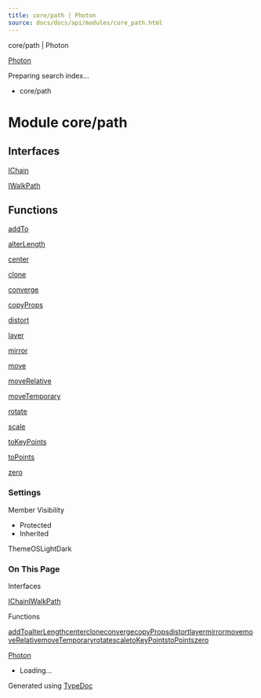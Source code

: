 ```yaml
---
title: core/path | Photon
source: docs/docs/api/modules/core_path.html
---
```


core/path | Photon

[Photon](../index.md)




Preparing search index...

* core/path

# Module core/path

## Interfaces

[IChain](../interfaces/core_path.IChain.md)


[IWalkPath](../interfaces/core_path.IWalkPath.md)

## Functions

[addTo](../functions/core_path.addTo.md)


[alterLength](../functions/core_path.alterLength.md)


[center](../functions/core_path.center.md)


[clone](../functions/core_path.clone.md)


[converge](../functions/core_path.converge.md)


[copyProps](../functions/core_path.copyProps.md)


[distort](../functions/core_path.distort.md)


[layer](../functions/core_path.layer.md)


[mirror](../functions/core_path.mirror.md)


[move](../functions/core_path.move.md)


[moveRelative](../functions/core_path.moveRelative.md)


[moveTemporary](../functions/core_path.moveTemporary.md)


[rotate](../functions/core_path.rotate.md)


[scale](../functions/core_path.scale.md)


[toKeyPoints](../functions/core_path.toKeyPoints.md)


[toPoints](../functions/core_path.toPoints.md)


[zero](../functions/core_path.zero.md)

### Settings

Member Visibility

* Protected
* Inherited

ThemeOSLightDark

### On This Page

Interfaces

[IChain](#ichain)[IWalkPath](#iwalkpath)

Functions

[addTo](#addto)[alterLength](#alterlength)[center](#center)[clone](#clone)[converge](#converge)[copyProps](#copyprops)[distort](#distort)[layer](#layer)[mirror](#mirror)[move](#move)[moveRelative](#moverelative)[moveTemporary](#movetemporary)[rotate](#rotate)[scale](#scale)[toKeyPoints](#tokeypoints)[toPoints](#topoints)[zero](#zero)

[Photon](../index.md)

* Loading...

Generated using [TypeDoc](https://typedoc.org/)
